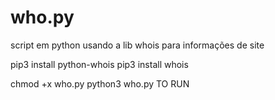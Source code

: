 # who.py
script em python usando a lib whois para informações de site

pip3 install python-whois
pip3 install whois

chmod +x who.py
python3 who.py TO RUN
